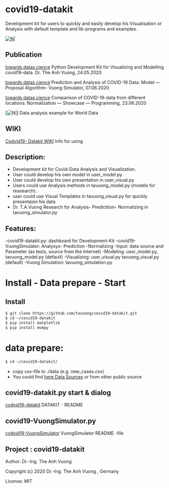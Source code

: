 # covid19-datakit
Development kit for users to quickly and easily develop his Visualisation or Analysis with default template and lib-programs and examples.

[![N|](https://vuongblog.files.wordpress.com/2020/05/git_pt_vuong60.png)](https://vuongblog.wordpress.com)


## Publication
[towards datas cience](https://towardsdatascience.com/python-development-kit-for-visualizing-and-modelling-of-covid19-data-b33e7a13aace)  Python Development Kit for Visualizing and Modelling covid19-data. Dr. The Anh Vuong, 24.05.2020

[towards datas cience](https://towardsdatascience.com/prediction-and-analysis-of-covid-19-data-model-proposal-algorithm-vuong-simulator-2b05d1bded7e)  Prediction and Analysis of COVID-19 Data: Model — Proposal Algorithm- Vuong Simulator, 07.06.2020

[towards datas cience](https://towardsdatascience.com/comparison-of-covid-19-data-from-different-locations-normalization-showcase-programming-93e7c222c56d) Comparison of COVID-19-data from different locations: Normalization — Showcase — Programming, 23.06.2020


[![N|](https://github.com/tavuong/covid19-datakit/blob/master/test.png)] Data analysis example for World Data 

## WIKI
[Codvid19- Datakit WIKI](https://github.com/tavuong/covid19-datakit/wiki) Info for using

## Description:
- Development kit for Covid-Data Analysis and Visualization.
- User could develop his own model in user_model.py
- User could develop his own presentation in user_visual.py 
- Users could use Analysis methods in tavuong_model.py (models for reasearch).
- user could use Visual Templates in tavuong_visual.py for quickly presentaion his data
- Dr. T.A.Vuong Research for Analysis- Predicttion- Normalizing in tavuong_simulator.py 



## Features:
-covid19-datakit.py: dashboard for Development-Kit
-covid19-VuongSimulator: Analysys- Prediction -Normalizing
-Input: data source and Parameter (as tests, source from the Internet)
-Modeling: user_model.py, tavuong_model.py (default)
-Visualizing: user_visual.py tavuong_visual.py (default)
-Vuong Simulation: tavuong_simulation.py 

# Install - Data prepare - Start 
## Install
```sh
$ git clone https://github.com/tavuong/covid19-datakit.git
$ cd ~/covid19-datakit
$ pip install matplotlib
$ pip install mumpy
```
# data prepare: 
```sh
$ cd ~/covid19-datakit/
```
- copy csv-file to ./data (e.g. new_cases.csv) 
- You could find [here Data Sources](https://ourworldindata.org/coronavirus-source-data) or from other public source 

## covid19-datakit.py start & dialog
[codvid19-datakit](https://github.com/tavuong/covid19-datakit/blob/master/README_DATAKIT.md) DATAKIT - README
## covid19-VuongSimulator.py
[codvid19-VuongSimulator](https://github.com/tavuong/covid19-datakit/blob/master/README_VuongSimulator.md) VuongSimulator README -file


Project : covid19-datakit
----
Author: Dr.-Ing. The Anh Vuong 

Copyright (c) 2020 Dr.-Ing. The Anh Vuong , Germany

License: MIT

